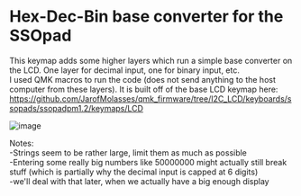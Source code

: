 # Hex-Dec-Bin base converter for the SSOpad

This keymap adds some higher layers which run a simple base converter on the LCD. One layer for decimal input, one for binary input, etc.\
I used QMK macros to run the code (does not send anything to the host computer from these layers). It is built off of the base LCD keymap here: https://github.com/JarofMolasses/qmk_firmware/tree/I2C_LCD/keyboards/ssopads/ssopadpm1.2/keymaps/LCD

![image](https://user-images.githubusercontent.com/33560291/85812099-9d080980-b714-11ea-8366-1add45b196e2.png)

Notes:\
-Strings seem to be rather large, limit them as much as possible\
-Entering some really big numbers like 50000000 might actually still break stuff (which is partially why the decimal input is capped at 6 digits)\
-we'll deal with that later, when we actually have a big enough display 
